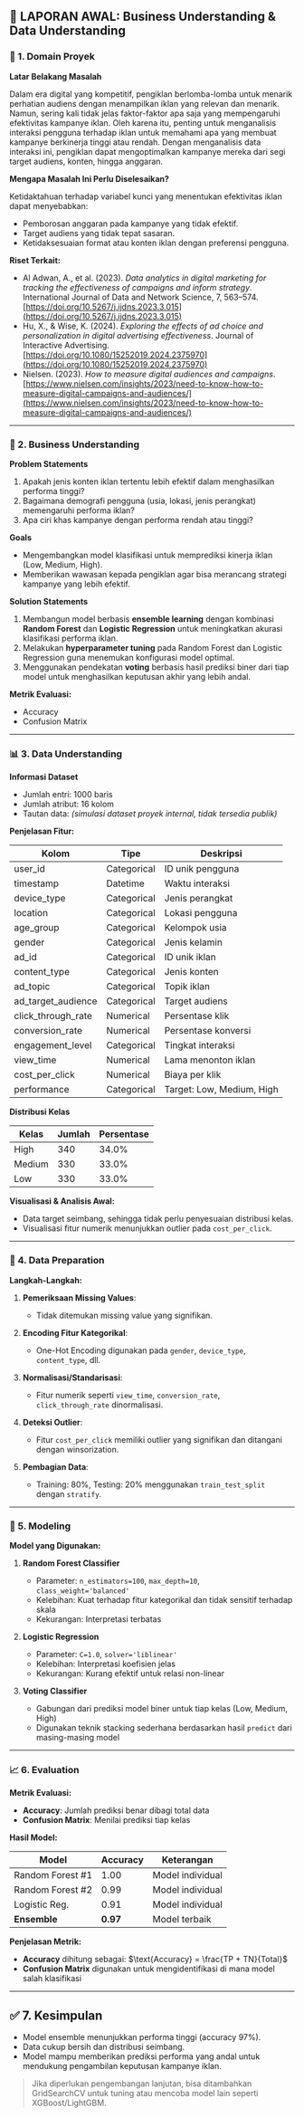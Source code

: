 ## 📘 LAPORAN AWAL: Business Understanding & Data Understanding

### 🧩 1. Domain Proyek

**Latar Belakang Masalah**

Dalam era digital yang kompetitif, pengiklan berlomba-lomba untuk menarik perhatian audiens dengan menampilkan iklan yang relevan dan menarik. Namun, sering kali tidak jelas faktor-faktor apa saja yang mempengaruhi efektivitas kampanye iklan. Oleh karena itu, penting untuk menganalisis interaksi pengguna terhadap iklan untuk memahami apa yang membuat kampanye berkinerja tinggi atau rendah. Dengan menganalisis data interaksi ini, pengiklan dapat mengoptimalkan kampanye mereka dari segi target audiens, konten, hingga anggaran.

**Mengapa Masalah Ini Perlu Diselesaikan?**

Ketidaktahuan terhadap variabel kunci yang menentukan efektivitas iklan dapat menyebabkan:

* Pemborosan anggaran pada kampanye yang tidak efektif.
* Target audiens yang tidak tepat sasaran.
* Ketidaksesuaian format atau konten iklan dengan preferensi pengguna.

**Riset Terkait:**

* Al Adwan, A., et al. (2023). *Data analytics in digital marketing for tracking the effectiveness of campaigns and inform strategy*. International Journal of Data and Network Science, 7, 563–574. [https://doi.org/10.5267/j.ijdns.2023.3.015](https://doi.org/10.5267/j.ijdns.2023.3.015)
* Hu, X., & Wise, K. (2024). *Exploring the effects of ad choice and personalization in digital advertising effectiveness*. Journal of Interactive Advertising. [https://doi.org/10.1080/15252019.2024.2375970](https://doi.org/10.1080/15252019.2024.2375970)
* Nielsen. (2023). *How to measure digital audiences and campaigns*. [https://www.nielsen.com/insights/2023/need-to-know-how-to-measure-digital-campaigns-and-audiences/](https://www.nielsen.com/insights/2023/need-to-know-how-to-measure-digital-campaigns-and-audiences/)

---

### 🧠 2. Business Understanding

**Problem Statements**

1. Apakah jenis konten iklan tertentu lebih efektif dalam menghasilkan performa tinggi?
2. Bagaimana demografi pengguna (usia, lokasi, jenis perangkat) memengaruhi performa iklan?
3. Apa ciri khas kampanye dengan performa rendah atau tinggi?

**Goals**

* Mengembangkan model klasifikasi untuk memprediksi kinerja iklan (Low, Medium, High).
* Memberikan wawasan kepada pengiklan agar bisa merancang strategi kampanye yang lebih efektif.

**Solution Statements**

1. Membangun model berbasis **ensemble learning** dengan kombinasi **Random Forest** dan **Logistic Regression** untuk meningkatkan akurasi klasifikasi performa iklan.
2. Melakukan **hyperparameter tuning** pada Random Forest dan Logistic Regression guna menemukan konfigurasi model optimal.
3. Menggunakan pendekatan **voting** berbasis hasil prediksi biner dari tiap model untuk menghasilkan keputusan akhir yang lebih andal.

**Metrik Evaluasi:**

* Accuracy
* Confusion Matrix

---

### 📊 3. Data Understanding

**Informasi Dataset**

* Jumlah entri: 1000 baris
* Jumlah atribut: 16 kolom
* Tautan data: *(simulasi dataset proyek internal, tidak tersedia publik)*

**Penjelasan Fitur:**

| Kolom                | Tipe        | Deskripsi                 |
| -------------------- | ----------- | ------------------------- |
| user\_id             | Categorical | ID unik pengguna          |
| timestamp            | Datetime    | Waktu interaksi           |
| device\_type         | Categorical | Jenis perangkat           |
| location             | Categorical | Lokasi pengguna           |
| age\_group           | Categorical | Kelompok usia             |
| gender               | Categorical | Jenis kelamin             |
| ad\_id               | Categorical | ID unik iklan             |
| content\_type        | Categorical | Jenis konten              |
| ad\_topic            | Categorical | Topik iklan               |
| ad\_target\_audience | Categorical | Target audiens            |
| click\_through\_rate | Numerical   | Persentase klik           |
| conversion\_rate     | Numerical   | Persentase konversi       |
| engagement\_level    | Categorical | Tingkat interaksi         |
| view\_time           | Numerical   | Lama menonton iklan       |
| cost\_per\_click     | Numerical   | Biaya per klik            |
| performance          | Categorical | Target: Low, Medium, High |

**Distribusi Kelas**

| Kelas  | Jumlah | Persentase |
| ------ | ------ | ---------- |
| High   | 340    | 34.0%      |
| Medium | 330    | 33.0%      |
| Low    | 330    | 33.0%      |

**Visualisasi & Analisis Awal:**

* Data target seimbang, sehingga tidak perlu penyesuaian distribusi kelas.
* Visualisasi fitur numerik menunjukkan outlier pada `cost_per_click`.

---

### 🧹 4. Data Preparation

**Langkah-Langkah:**

1. **Pemeriksaan Missing Values**:

   * Tidak ditemukan missing value yang signifikan.

2. **Encoding Fitur Kategorikal**:

   * One-Hot Encoding digunakan pada `gender`, `device_type`, `content_type`, dll.

3. **Normalisasi/Standarisasi**:

   * Fitur numerik seperti `view_time`, `conversion_rate`, `click_through_rate` dinormalisasi.

4. **Deteksi Outlier**:

   * Fitur `cost_per_click` memiliki outlier yang signifikan dan ditangani dengan winsorization.

5. **Pembagian Data**:

   * Training: 80%, Testing: 20% menggunakan `train_test_split` dengan `stratify`.

---

### 🤖 5. Modeling

**Model yang Digunakan:**

1. **Random Forest Classifier**

   * Parameter: `n_estimators=100`, `max_depth=10`, `class_weight='balanced'`
   * Kelebihan: Kuat terhadap fitur kategorikal dan tidak sensitif terhadap skala
   * Kekurangan: Interpretasi terbatas

2. **Logistic Regression**

   * Parameter: `C=1.0`, `solver='liblinear'`
   * Kelebihan: Interpretasi koefisien jelas
   * Kekurangan: Kurang efektif untuk relasi non-linear

3. **Voting Classifier**

   * Gabungan dari prediksi model biner untuk tiap kelas (Low, Medium, High)
   * Digunakan teknik stacking sederhana berdasarkan hasil `predict` dari masing-masing model

---

### 📈 6. Evaluation

**Metrik Evaluasi:**

* **Accuracy**: Jumlah prediksi benar dibagi total data
* **Confusion Matrix**: Menilai prediksi tiap kelas

**Hasil Model:**

| Model            | Accuracy | Keterangan       |
| ---------------- | -------- | ---------------- |
| Random Forest #1 | 1.00     | Model individual |
| Random Forest #2 | 0.99     | Model individual |
| Logistic Reg.    | 0.91     | Model individual |
| **Ensemble**     | **0.97** | Model terbaik    |

**Penjelasan Metrik:**

* **Accuracy** dihitung sebagai: $\text{Accuracy} = \frac{TP + TN}{Total}$
* **Confusion Matrix** digunakan untuk mengidentifikasi di mana model salah klasifikasi

---

## ✅ 7. Kesimpulan

* Model ensemble menunjukkan performa tinggi (accuracy 97%).
* Data cukup bersih dan distribusi seimbang.
* Model mampu memberikan prediksi performa yang andal untuk mendukung pengambilan keputusan kampanye iklan.

> Jika diperlukan pengembangan lanjutan, bisa ditambahkan GridSearchCV untuk tuning atau mencoba model lain seperti XGBoost/LightGBM.
